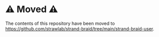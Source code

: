 # ⚠ Moved ⚠

The contents of this repository have been moved to
https://github.com/strawlab/strand-braid/tree/main/strand-braid-user.
